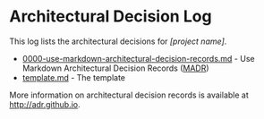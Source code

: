 # Architectural Decision Log

This log lists the architectural decisions for *[project name]*.

- [0000-use-markdown-architectural-decision-records.md](0000-use-markdown-architectural-decision-records) - Use Markdown Architectural Decision Records ([MADR](https://github.com/adr/madr/))
- [template.md](template) - The template

More information on architectural decision records is available at <http://adr.github.io>.
